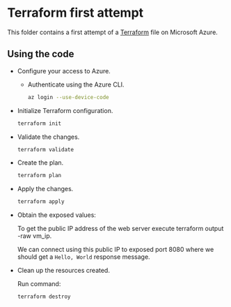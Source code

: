 # Terraform first attempt

This folder contains a first attempt of a [Terraform](https://www.terraform.io/) file on Microsoft Azure.

## Using the code

* Configure your access to Azure.

  * Authenticate using the Azure CLI.

    ```bash
    az login --use-device-code 
    ```
 
* Initialize Terraform configuration.

  ```bash
  terraform init
  ```

* Validate the changes.

  ```bash
  terraform validate
  ```

* Create the plan.

  ```bash
  terraform plan
  ```

* Apply the changes.

  ```bash
  terraform apply
  ```

* Obtain the exposed values:

  To get the public IP address of the web server execute terraform output -raw vm_ip. 

  We can connect using this public IP to exposed port 8080 where we should get a `Hello, World` response message.

* Clean up the resources created.
  
  Run command:

  ```bash
  terraform destroy
  ```